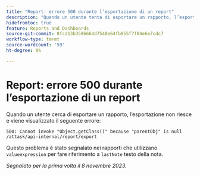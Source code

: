 ```yaml
---
title: "Report: errore 500 durante l’esportazione di un report"
description: "Quando un utente tenta di esportare un rapporto, l’esportazione non riesce e viene visualizzato l’errore 500."
hidefromtoc: true
feature: Reports and Dashboards
source-git-commit: 8fcd13b3586664d7540e64fb855f7f84e6e7cdc7
workflow-type: tm+mt
source-wordcount: '59'
ht-degree: 0%

---
```



# Report: errore 500 durante l’esportazione di un report

Quando un utente cerca di esportare un rapporto, l’esportazione non riesce e viene visualizzato il seguente errore:

```
500: Cannot invoke "Object.getClass()" because "parentObj" is null /attask/api-internal/report/export
```

Questo problema è stato segnalato nei rapporti che utilizzano `valueexpression` per fare riferimento a `lastNote` testo della nota.

_Segnalato per la prima volta il 8 novembre 2023._
